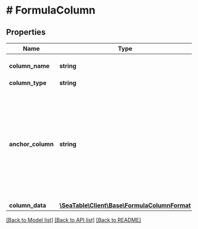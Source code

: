 # # FormulaColumn

## Properties

Name | Type | Description | Notes
------------ | ------------- | ------------- | -------------
**column_name** | **string** | The name of the column. |
**column_type** | **string** |  |
**anchor_column** | **string** | Give the name or the key of a column after you would like to add this new column. If you leave this empty, the new column will be created at the end. | [optional]
**column_data** | [**\SeaTable\Client\Base\FormulaColumnFormat**](FormulaColumnFormat.md) |  |

[[Back to Model list]](../../README.md#models) [[Back to API list]](../../README.md#endpoints) [[Back to README]](../../README.md)

